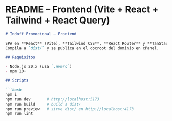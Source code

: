# README – Frontend (Vite + React + Tailwind + React Query)

```markdown
# Indoff Promocional – Frontend

SPA en **React** (Vite), **Tailwind CSS**, **React Router** y **TanStack Query**.  
Compila a `dist/` y se publica en el docroot del dominio en cPanel.

## Requisitos

- Node.js 20.x (usa `.nvmrc`)
- npm 10+

## Scripts

```bash
npm i
npm run dev       # http://localhost:5173
npm run build     # build a dist/
npm run preview   # sirve dist/ en http://localhost:4173
npm run lint
